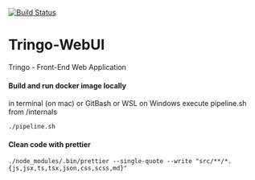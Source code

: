 [![Build Status](https://dev.azure.com/Tringo/Tringo/_apis/build/status/Tringo-CI?branchName=develop)](https://dev.azure.com/Tringo/Tringo/_build/latest?definitionId=4&branchName=develop)

# Tringo-WebUI
Tringo - Front-End Web Application

#### Build and run docker image locally

in terminal (on mac) or GitBash or WSL on Windows execute pipeline.sh from /internals

```
./pipeline.sh
```


#### Clean code with prettier
```
./node_modules/.bin/prettier --single-quote --write "src/**/*.{js,jsx,ts,tsx,json,css,scss,md}"
```
